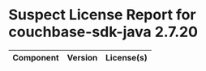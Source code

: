 
Suspect License Report for couchbase-sdk-java 2.7.20
====================================================

|Component|Version|License(s)|
| :--- | :--- | :--- |
